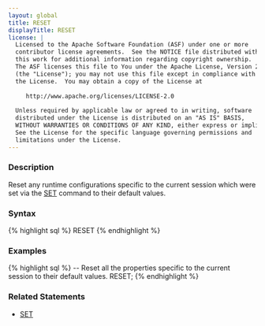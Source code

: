 ```yaml
---
layout: global
title: RESET
displayTitle: RESET
license: |
  Licensed to the Apache Software Foundation (ASF) under one or more
  contributor license agreements.  See the NOTICE file distributed with
  this work for additional information regarding copyright ownership.
  The ASF licenses this file to You under the Apache License, Version 2.0
  (the "License"); you may not use this file except in compliance with
  the License.  You may obtain a copy of the License at
 
     http://www.apache.org/licenses/LICENSE-2.0
 
  Unless required by applicable law or agreed to in writing, software
  distributed under the License is distributed on an "AS IS" BASIS,
  WITHOUT WARRANTIES OR CONDITIONS OF ANY KIND, either express or implied.
  See the License for the specific language governing permissions and
  limitations under the License.
---
```


### Description
Reset any runtime configurations specific to the current session which were set via the [SET](sql-ref-syntax-aux-conf-mgmt-set.html) command to their default values.

### Syntax
{% highlight sql %}
RESET
{% endhighlight %}


### Examples
{% highlight sql %}
-- Reset all the properties specific to the current session to their default values.
RESET;
{% endhighlight %}

### Related Statements
- [SET](sql-ref-syntax-aux-conf-mgmt-set.html)
